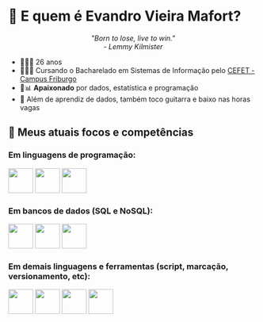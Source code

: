 <!DOCTYPE html>
<html lang="pt-br">
<head>
    <meta charset="UTF-8">
    <meta name="viewport" content="width=device-width, initial-scale=1.0">
</head>
<body>
    <h1> 🤔 E quem é Evandro Vieira Mafort? </h1>
    <p style="text-align: center;"><i>"Born to lose, live to win."<br>- Lemmy Kilmister</i></p>
    <ul>
        <li>🙋🏻‍♂️ 26 anos</li>
        <li>👨🏻‍💻 Cursando o Bacharelado em Sistemas de Informação pelo <a href="http://www.cefet-rj.br/index.php/apresentacao">CEFET - Campus Friburgo</a></li>
        <li>💜📊 <b>Apaixonado</b> por dados, estatística e programação</li>
        <li>🎸 Além de aprendiz de dados, também toco guitarra e baixo nas horas vagas</li>
    </ul>
    <h2> 🔎 Meus atuais focos e competências </h2>
    <h3>Em linguagens de programação:</h3>
    <div style="display: inline;">
        <img width="50" height="50" src="https://cdn.jsdelivr.net/gh/devicons/devicon/icons/python/python-original.svg" />
        <img width="50" height="50" src="https://cdn.jsdelivr.net/gh/devicons/devicon/icons/java/java-plain-wordmark.svg" />
        <img width="50" height="50" src="https://cdn.jsdelivr.net/gh/devicons/devicon/icons/c/c-original.svg" />
    </div>
    <h3>Em bancos de dados (SQL e NoSQL):</h3>
    <div style="display: inline;">
        <img width="50" height="50" src="https://cdn.jsdelivr.net/gh/devicons/devicon/icons/mysql/mysql-original-wordmark.svg" />
        <img width="50" height="50" src="https://cdn.jsdelivr.net/gh/devicons/devicon/icons/mongodb/mongodb-plain-wordmark.svg" />
        <img width="50" height="50" src="https://cdn.jsdelivr.net/gh/devicons/devicon/icons/postgresql/postgresql-original-wordmark.svg" />
    </div>
    <h3>Em demais linguagens e ferramentas (script, marcação, versionamento, etc):</h3>
    <div style="display: inline;">
        <img width="50" height="50" src="https://cdn.jsdelivr.net/gh/devicons/devicon/icons/html5/html5-original-wordmark.svg" />
        <img width="50" height="50" src="https://cdn.jsdelivr.net/gh/devicons/devicon/icons/css3/css3-original-wordmark.svg" />
        <img width="50" height="50" src="https://cdn.jsdelivr.net/gh/devicons/devicon/icons/javascript/javascript-original.svg" />
        <img width="50" height="50" src="https://cdn.jsdelivr.net/gh/devicons/devicon/icons/git/git-plain.svg" />
    </div>
</body>
</html>
